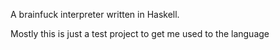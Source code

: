 A brainfuck interpreter written in Haskell.

Mostly this is just a test project to get me used to the language

